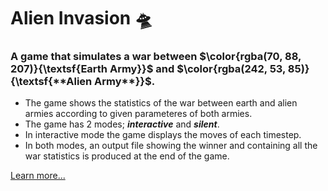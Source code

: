 # Alien Invasion :flying_saucer:

### A game that simulates a war between $\color{rgba(70, 88, 207)}{\textsf{Earth Army}}$ and $\color{rgba(242, 53, 85)}{\textsf{**Alien Army**}}$.

- The game shows the statistics of the war between earth and alien armies according to given parameteres of both armies.
- The game has 2 modes; ***interactive*** and ***silent***.
- In interactive mode the game displays the moves of each timestep.
- In both modes, an output file showing the winner and containing all the war statistics is produced at the end of the game.

[Learn more...](https://docs.google.com/document/d/1ck__SLPvKN5DF3HxUoaG6dNM_42xdNcQObSbbQX36Zc/edit)

